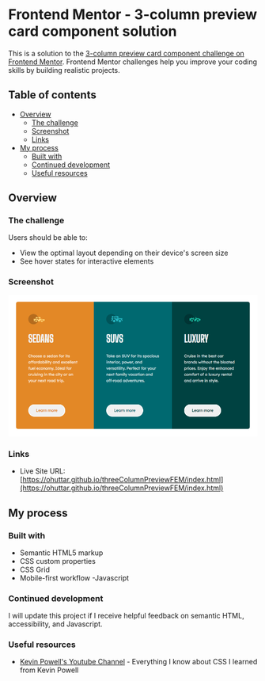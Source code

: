 # Frontend Mentor - 3-column preview card component solution

This is a solution to the [3-column preview card component challenge on Frontend Mentor](https://www.frontendmentor.io/challenges/3column-preview-card-component-pH92eAR2-). Frontend Mentor challenges help you improve your coding skills by building realistic projects. 

## Table of contents

- [Overview](#overview)
  - [The challenge](#the-challenge)
  - [Screenshot](#screenshot)
  - [Links](#links)
- [My process](#my-process)
  - [Built with](#built-with)
  - [Continued development](#continued-development)
  - [Useful resources](#useful-resources)

## Overview

### The challenge

Users should be able to:

- View the optimal layout depending on their device's screen size
- See hover states for interactive elements

### Screenshot

![images/screen-shot.png](images/screen-shot.png)

### Links
- Live Site URL: [https://ohuttar.github.io/threeColumnPreviewFEM/index.html](https://ohuttar.github.io/threeColumnPreviewFEM/index.html)

## My process

### Built with

- Semantic HTML5 markup
- CSS custom properties
- CSS Grid
- Mobile-first workflow
-Javascript

### Continued development

I will update this project if I receive helpful feedback on semantic HTML, accessibility, and Javascript.

### Useful resources

- [Kevin Powell's Youtube Channel](https://www.youtube.com/@KevinPowell) - Everything I know about CSS I learned from Kevin Powell
